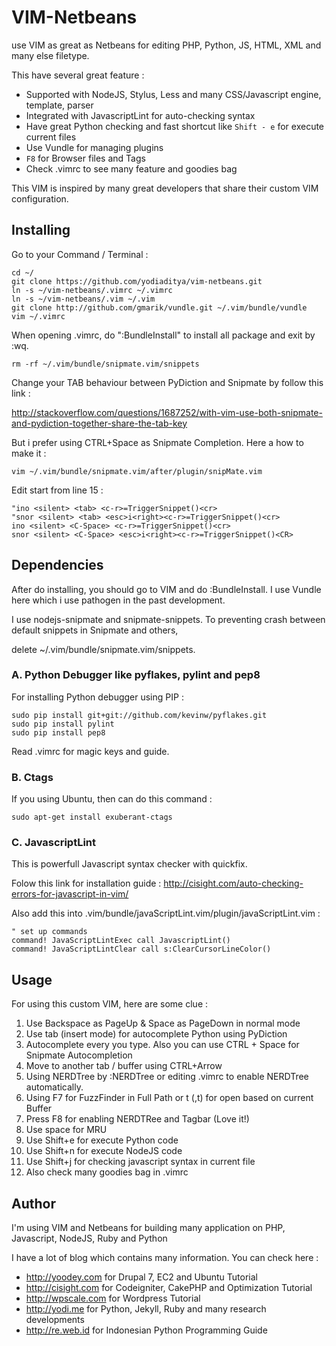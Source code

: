 VIM-Netbeans
=============

use VIM as great as Netbeans for editing PHP, Python, JS, HTML, XML and many else filetype.

This have several great feature :

- Supported with NodeJS, Stylus, Less and many CSS/Javascript engine, template, parser 
- Integrated with JavascriptLint for auto-checking syntax 
- Have great Python checking and fast shortcut like `Shift - e` for execute current files
- Use Vundle for managing plugins
- `F8` for Browser files and Tags
- Check .vimrc to see many feature and goodies bag


This VIM is inspired by many great developers that share their custom VIM configuration.


Installing
-----------

Go to your Command / Terminal : 

    cd ~/
    git clone https://github.com/yodiaditya/vim-netbeans.git 
    ln -s ~/vim-netbeans/.vimrc ~/.vimrc
    ln -s ~/vim-netbeans/.vim ~/.vim
    git clone http://github.com/gmarik/vundle.git ~/.vim/bundle/vundle
    vim ~/.vimrc 

When opening .vimrc, do ":BundleInstall" to install all package and exit by :wq.

    rm -rf ~/.vim/bundle/snipmate.vim/snippets

Change your TAB behaviour between PyDiction and Snipmate by follow this link :

http://stackoverflow.com/questions/1687252/with-vim-use-both-snipmate-and-pydiction-together-share-the-tab-key

But i prefer using CTRL+Space as Snipmate Completion. Here a how to make it :

`vim ~/.vim/bundle/snipmate.vim/after/plugin/snipMate.vim`

Edit start from line 15 :

    "ino <silent> <tab> <c-r>=TriggerSnippet()<cr>
    "snor <silent> <tab> <esc>i<right><c-r>=TriggerSnippet()<cr>
    ino <silent> <C-Space> <c-r>=TriggerSnippet()<cr>
    snor <silent> <C-Space> <esc>i<right><c-r>=TriggerSnippet()<CR>


Dependencies
------------

After do installing, you should go to VIM and do :BundleInstall. I use Vundle here which i use pathogen in the past development.

I use nodejs-snipmate and snipmate-snippets. To preventing crash between default snippets in Snipmate and others,

delete ~/.vim/bundle/snipmate.vim/snippets. 


### A. Python Debugger like pyflakes, pylint and pep8

For installing Python debugger using PIP :

    sudo pip install git+git://github.com/kevinw/pyflakes.git
    sudo pip install pylint
    sudo pip install pep8

Read .vimrc for magic keys and guide.


### B. Ctags

If you using Ubuntu, then can do this command :

`sudo apt-get install exuberant-ctags`


### C. JavascriptLint

This is powerfull Javascript syntax checker with quickfix.

Folow this link for installation guide : http://cisight.com/auto-checking-errors-for-javascript-in-vim/

Also add this into .vim/bundle/javaScriptLint.vim/plugin/javaScriptLint.vim :


    " set up commands
    command! JavaScriptLintExec call JavascriptLint()
    command! JavaScriptLintClear call s:ClearCursorLineColor()


Usage
------
For using this custom VIM, here are some clue : 

1. Use Backspace as PageUp & Space as PageDown in normal mode
2. Use tab (insert mode) for autocomplete Python using PyDiction
3. Autocomplete every you type. Also you can use CTRL + Space for Snipmate Autocompletion
4. Move to another tab / buffer using CTRL+Arrow
5. Using NERDTree by :NERDTree or editing .vimrc to enable NERDTree automatically.
6. Using F7 for FuzzFinder in Full Path or <leader>t (,t) for open based on current Buffer 
7. Press F8 for enabling NERDTRee and Tagbar (Love it!) 
8. Use <leader> space for MRU
9. Use Shift+e for execute Python code 
10. Use Shift+n for execute NodeJS code 
11. Use Shift+j for checking javascript syntax in current file 
12. Also check many goodies bag in .vimrc


Author
-------
I'm using VIM and Netbeans for building many application on PHP, Javascript, NodeJS, Ruby and Python

I have a lot of blog which contains many information. You can check here : 

- http://yoodey.com for Drupal 7, EC2 and Ubuntu Tutorial
- http://cisight.com for Codeigniter, CakePHP and Optimization Tutorial 
- http://wpscale.com for Wordpress Tutorial
- http://yodi.me for Python, Jekyll, Ruby and many research developments
- http://re.web.id for Indonesian Python Programming Guide
